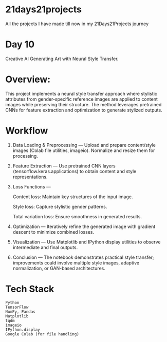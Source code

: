 # 21days21projects

  All the projects I have made till now in my 21Days21Projects journey

# Day 10
  Creative AI Generating Art with Neural Style Transfer.

# Overview: 
  This project implements a neural style transfer approach where stylistic attributes from gender-specific reference images are applied to content images while preserving their structure. The method leverages pretrained CNNs for feature extraction and optimization to generate stylized outputs.

# Workflow

  1) Data Loading & Preprocessing — Upload and prepare content/style images (Colab file utilities, imageio). Normalize and resize them for processing.

  2) Feature Extraction — Use pretrained CNN layers (tensorflow.keras.applications) to obtain content and style representations.
  
  3) Loss Functions —
  
       Content loss: Maintain key structures of the input image.
      
       Style loss: Capture stylistic gender patterns.
      
       Total variation loss: Ensure smoothness in generated results.
      
  4) Optimization — Iteratively refine the generated image with gradient descent to minimize combined losses.
  
  5) Visualization — Use Matplotlib and IPython display utilities to observe intermediate and final outputs.
  
  6) Conclusion — The notebook demonstrates practical style transfer; improvements could involve multiple style images, adaptive normalization, or GAN-based      architectures.

# Tech Stack
    Python  
    TensorFlow  
    NumPy, Pandas  
    Matplotlib  
    tqdm  
    imageio  
    IPython.display  
    Google Colab (for file handling)
